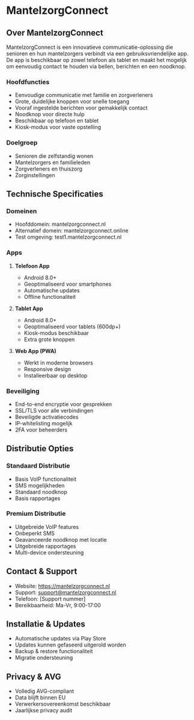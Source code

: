 # MantelzorgConnect

## Over MantelzorgConnect
MantelzorgConnect is een innovatieve communicatie-oplossing die senioren en hun mantelzorgers verbindt via een gebruiksvriendelijke app. De app is beschikbaar op zowel telefoon als tablet en maakt het mogelijk om eenvoudig contact te houden via bellen, berichten en een noodknop.

### Hoofdfuncties
- Eenvoudige communicatie met familie en zorgverleners
- Grote, duidelijke knoppen voor snelle toegang
- Vooraf ingestelde berichten voor gemakkelijk contact
- Noodknop voor directe hulp
- Beschikbaar op telefoon en tablet
- Kiosk-modus voor vaste opstelling

### Doelgroep
- Senioren die zelfstandig wonen
- Mantelzorgers en familieleden
- Zorgverleners en thuiszorg
- Zorginstellingen

## Technische Specificaties

### Domeinen
- Hoofddomein: mantelzorgconnect.nl
- Alternatief domein: mantelzorgconnect.online
- Test omgeving: test1.mantelzorgconnect.nl

### Apps
1. **Telefoon App**
   - Android 8.0+
   - Geoptimaliseerd voor smartphones
   - Automatische updates
   - Offline functionaliteit

2. **Tablet App**
   - Android 8.0+
   - Geoptimaliseerd voor tablets (600dp+)
   - Kiosk-modus beschikbaar
   - Extra grote knoppen

3. **Web App (PWA)**
   - Werkt in moderne browsers
   - Responsive design
   - Installeerbaar op desktop

### Beveiliging
- End-to-end encryptie voor gesprekken
- SSL/TLS voor alle verbindingen
- Beveiligde activatiecodes
- IP-whitelisting mogelijk
- 2FA voor beheerders

## Distributie Opties

### Standaard Distributie
- Basis VoIP functionaliteit
- SMS mogelijkheden
- Standaard noodknop
- Basis rapportages

### Premium Distributie
- Uitgebreide VoIP features
- Onbeperkt SMS
- Geavanceerde noodknop met locatie
- Uitgebreide rapportages
- Multi-device ondersteuning

## Contact & Support
- Website: https://mantelzorgconnect.nl
- Support: support@mantelzorgconnect.nl
- Telefoon: [Support nummer]
- Bereikbaarheid: Ma-Vr, 9:00-17:00

## Installatie & Updates
- Automatische updates via Play Store
- Updates kunnen gefaseerd uitgerold worden
- Backup & restore functionaliteit
- Migratie ondersteuning

## Privacy & AVG
- Volledig AVG-compliant
- Data blijft binnen EU
- Verwerkersovereenkomst beschikbaar
- Jaarlijkse privacy audit